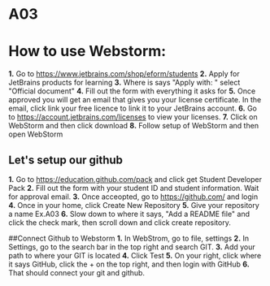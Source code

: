 # A03
# How to use Webstorm:
**1.** Go to https://www.jetbrains.com/shop/eform/students
**2.** Apply for JetBrains products for learning
**3.** Where is says "Apply with: " select "Official document"
**4.** Fill out the form with everything it asks for
**5.** Once approved you will get an email that gives you your license certificate. In the email, click link your free licence to link it to your JetBrains account.
**6.** Go to https://account.jetbrains.com/licenses to view your licenses.
**7.** Click on WebStorm and then click download
**8.** Follow setup of WebStorm and then open WebStorm
## Let's setup our github
**1.** Go to https://education.github.com/pack and click get Student Developer Pack
**2.** Fill out the form with your student ID and student information. Wait for approval email. 
**3.** Once acceopted, go to https://github.com/ and login
**4.** Once in your home, click Create New Repository
**5.** Give your repository a name Ex.A03
**6.** Slow down to where it says, "Add a README file" and click the check mark, then scroll down and click create repository. 

##Connect Github to Webstorm
**1.** In WebStrom, go to file, settings
**2.** In Settings, go to the search bar in the top right and search GIT.
**3.** Add your path to where your GIT is located
**4.** Click Test
**5.** On your right, click where it says GitHub, click the + on the top right, and then login with GitHub
**6.** That should connect your git and github. 
